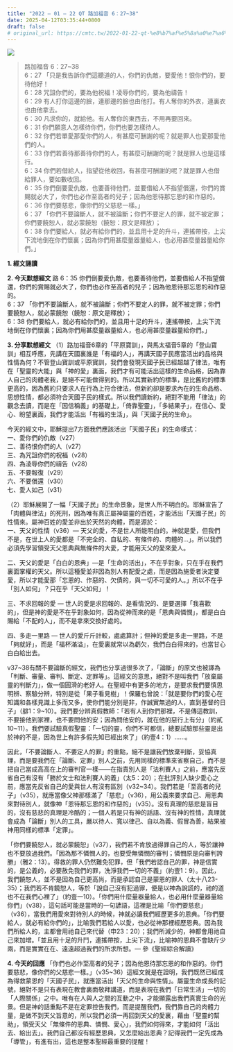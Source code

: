 ```yaml
---
title: "2022 – 01 – 22 QT 路加福音 6：27~38"
date: 2025-04-12T03:35:44+0800
draft: false
# original_url: https://cmtc.tw/2022-01-22-qt-%e8%b7%af%e5%8a%a0%e7%a6%8f%e9%9f%b3-6%ef%bc%9a2738
---
```


![](/images/qt.jpg)
> 路加福音 6：27\~38  
> 6：27 「只是我告訴你們這聽道的人，你們的仇敵，要愛他！恨你們的，要待他好！  
> 6：28 咒詛你們的，要為他祝福！凌辱你們的，要為他禱告！  
> 6：29 有人打你這邊的臉，連那邊的臉也由他打。有人奪你的外衣，連裏衣也由他拿去。  
> 6：30 凡求你的，就給他。有人奪你的東西去，不用再要回來。  
> 6：31 你們願意人怎樣待你們，你們也要怎樣待人。  
> 6：32 你們若單愛那愛你們的人，有甚麼可酬謝的呢？就是罪人也愛那愛他們的人。  
> 6：33 你們若善待那善待你們的人，有甚麼可酬謝的呢？就是罪人也是這樣行。  
> 6：34 你們若借給人，指望從他收回，有甚麼可酬謝的呢？就是罪人也借給罪人，要如數收回。  
> 6：35 你們倒要愛仇敵，也要善待他們，並要借給人不指望償還，你們的賞賜就必大了，你們也必作至高者的兒子；因為他恩待那忘恩的和作惡的。  
> 6：36 你們要慈悲，像你們的父慈悲一樣。」  
> 6：37 「你們不要論斷人，就不被論斷；你們不要定人的罪，就不被定罪；你們要饒恕人，就必蒙饒恕（饒恕：原文是釋放）；  
> 6：38 你們要給人，就必有給你們的，並且用十足的升斗，連搖帶按，上尖下流地倒在你們懷裏；因為你們用甚麼量器量給人，也必用甚麼量器量給你們。」

**1. 經文誦讀**

**2.  今天默想經文**
路 6：35 你們倒要愛仇敵，也要善待他們，並要借給人不指望償還，你們的賞賜就必大了，你們也必作至高者的兒子；因為他恩待那忘恩的和作惡的。  
6：37 「你們不要論斷人，就不被論斷；你們不要定人的罪，就不被定罪；你們要饒恕人，就必蒙饒恕（饒恕：原文是釋放）；  
6：38 你們要給人，就必有給你們的，並且用十足的升斗，連搖帶按，上尖下流地倒在你們懷裏；因為你們用甚麼量器量給人，也必用甚麼量器量給你們。」

**3. 分享默想經文**
（1）路加福音6章的「平原寶訓」，與馬太福音5章的「登山寶訓」相互呼應，先講在天國裏誰是「有福的人」，再講天國子民應當活出的品格與性情為何？不管登山寶訓或平原寶訓，我們會發現天國子民已經超越了律法，唯有在「聖靈的大能」與「神的愛」裏面，我們才有可能活出這樣的生命品格，因為靠人自己的肉體老我，是絕不可能做得到的。所以其實新約的標準，是比舊約的標準更高的，因為舊約只要求人在行為上符合律法，但新約卻是要求內在的生命品格、思想性情，都必須符合天國子民的樣式。所以我們讀新約，絕對不能用「律法」的觀念去讀，而是在「因信稱義」的基礎上，「倚靠聖靈」，「多結果子」，在信心、愛心、盼望裏面，我們才能活出「有福的生活」，與「天國子民的生命」。

今天的經文中，耶穌提出7方面我們應該活出「天國子民」的生命樣式：  
一、愛你們的仇敵（v27）  
二、善待恨你們的人（v27）  
三、為咒詛你們的祝福（v28）  
四、為淩辱你們的禱告（v28）  
五、不要報復（v29）  
六、不要償還（v30）  
七、愛人如己（v31）

（2）耶穌展開了一幅「天國子民」的生命景象，是世人所不明白的。耶穌宣告了「肉體與律法」的死刑，因為唯有真正屬神屬靈的百姓，才能活出「天國子民」的性情來。屬神百姓的愛並非出於天然的肉體，而是源於：  
一、天父的性情（v36）— 天父的愛，不是世人所能明白的。神就是愛，但我們不是，在世上人的愛都是「不完全的、自私的、有條件的、肉體的…」。所以我們必須先學習領受天父恩典與無條件的大愛，才能用天父的愛來愛人。

二、天父的愛是「白白的恩典」—是「生命的活出」，不在乎對象，只在乎在我們裏面掌權的天父。所以這種愛並非因為別人有配愛之處，而是因為施愛者決定要愛，所以才能愛那「忘恩的、作惡的、欠債的，與一切不可愛的人。」所以不在乎「別人如何」？只在乎「天父如何」！

三、不求回報的愛 — 世人的愛是求回報的、是看情況的、是要選擇「我喜歡的」，但是神的愛是不在乎對象如何，因為從神而來的是「恩典與憐憫」，都是白白賜給「不配的人」，而不是拿來交換好處的。

四、多走一里路 — 世人的愛斤斤計較，處處算計；但神的愛是多走一里路，不是「夠就好」，而是「福杯滿溢」，在愛裏就常以為虧欠，我們白白得來的，也當甘心白白給出去。

v37\~38有關不要論斷的經文，我們也分享過很多次了，「論斷」的原文也被譯為「判斷、審量、審判、斷定、定罪等」。這經文的意思，絕對不是叫我們「放棄屬靈的判斷力」，做一個圓滑的老好人。在聖經中有更多的地方，是要求我們要慎思明辨、察驗分辨，特別是從「果子看見樹」！保羅也曾說：「就是要你們的愛心在知識和各樣見識上多而又多，使你們能分別是非，作誠實無過的人，直到基督的日子」（腓1：9\~10）。我們要分辨真假教師：「若有人到你們那裡，不是傳這教訓，不要接他到家裡，也不要問他的安；因為問他安的，就在他的惡行上有分」（約貳10\~11）。我們要試驗真假聖靈：「一切的靈，你們不可都信，總要試驗那些靈是出於神的不是，因為世上有許多假先知已經出來了」（約壹4：1）……。

因此，「不要論斷人、不要定人的罪」的重點，絕不是讓我們放棄判斷，妥協真理，而是要我們在「論斷、定罪」別人之前，先用同樣的標準來省察自己，而不是把自己當成高高在上的審判官一樣——在指責別人是「法利賽人」之前，應當先反省自己有沒有「勝於文士和法利賽人的義」（太5：20）；在批評別人缺少愛心之前，應當先反省自己的愛與世人有沒有區別（v32\~34）。我們若是「至高者的兒子」（v35），就應當像父神那樣滿了「慈悲」（v36），用公義來要求自己、用恩典來對待別人，就像神「恩待那忘恩的和作惡的」（v35）。沒有真理的慈悲是盲目的，沒有慈悲的真理是冷酷的；一個人若是只有神的話語、沒有神的性情，真理就會成為「論斷」別人的工具，嚴以待人、寬以律己、自以為義、假冒為善，結果被神用同樣的標準「定罪」。

「你們要饒恕人，就必蒙饒恕」（v37），我們若不肯放過得罪自己的人，等於讓神也不要放過我們。「因為那不憐憫人的，也要受無憐憫的審判；憐憫原是向審判誇勝」（雅2：13）。得救的罪人仍然難免犯罪，但「我們若認自己的罪，神是信實的，是公義的，必要赦免我們的罪，洗淨我們一切的不義」（約壹1：9）。因此，我們饒恕人，並不是因為自己更高尚，而是承認自己是蒙恩的罪人（太十八23-35）；我們若不肯饒恕人，等於「說自己沒有犯過罪，便是以神為說謊的，祂的道也不在我們心裡了」（約壹一10）。「你們用什麼量器量給人，也必用什麼量器量給你們」（v38），這句話可能是當時的一句諺語，這裡是比喻「你們要慈悲」（v36），當我們用愛來對待別人的時候，神就必讓我們經歷更多的恩典。「你們要給人，就必有給你們的」，比喻我們若給人以愛，也必從神那裡經歷恩典。因為我們所給人的，主都會用祂自己來代替（申23：20）；我們所減少的，神都會用祂自己來加增。「並且用十足的升鬥，連搖帶按，上尖下流」，比喻神的恩典不會缺斤少兩，而是實實在在、遠遠超過我們的所求所想。— 參《聖經綜合解讀》

**4. 今天的回應**
「你們也必作至高者的兒子；因為他恩待那忘恩的和作惡的。你們要慈悲，像你們的父慈悲一樣。」（v35\~36）這經文就是在證明，我們既然已經成為得救蒙恩的「天國子民」，就應當活出「天父的生命與性情」。屬靈生命成長的記號，絕對不是只有表現在教會裏面敬拜講道，而是表現在我們「日常生活」一切的「人際關係」之中。唯有在人與人之間的互動之中，才能顯露出我們真實生命的光景。但是神的話重點不是在定罪控告我們，而是提醒我們，我們靠自己的肉體力量，是做不到天父旨意的，所以我們必須一再回到天父的愛裏，藉由「聖靈的幫助」，領受天父「無條件的恩典、憐憫、愛心」，我們如何得來，才能如何「活出去、給出去」。我們自己都沒有經歷恩典，又怎麼給出恩典？記得我們一定先成為「導管」，有進有出，這也是整本聖經最重要的提醒！

